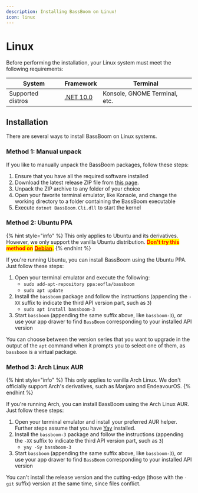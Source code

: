 ```yaml
---
description: Installing BassBoom on Linux!
icon: linux
---
```


# Linux

Before performing the installation, your Linux system must meet the following requirements:

| System            | Framework                                                            | Terminal                      |
| ----------------- | -------------------------------------------------------------------- | ----------------------------- |
| Supported distros | [.NET 10.0](https://dotnet.microsoft.com/en-us/download/dotnet/10.0) | Konsole, GNOME Terminal, etc. |

## Installation

There are several ways to install BassBoom on Linux systems.

### Method 1: Manual unpack

If you like to manually unpack the BassBoom packages, follow these steps:

1. Ensure that you have all the required software installed
2. Download the latest release ZIP file from [this page](https://github.com/Aptivi/BassBoom/releases).
3. Unpack the ZIP archive to any folder of your choice
4. Open your favorite terminal emulator, like Konsole, and change the working directory to a folder containing the BassBoom executable
5. Execute `dotnet BassBoom.Cli.dll` to start the kernel

### Method 2: Ubuntu PPA

{% hint style="info" %}
This only applies to Ubuntu and its derivatives. However, we only support the vanilla Ubuntu distribution. <mark style="color:red;">**Don't try this method on**</mark> [<mark style="color:red;">**Debian**</mark>](https://wiki.debian.org/DontBreakDebian#Don.27t_make_a_FrankenDebian)<mark style="color:red;">**.**</mark>
{% endhint %}

If you're running Ubuntu, you can install BassBoom using the Ubuntu PPA. Just follow these steps:

1. Open your terminal emulator and execute the following:
   * `sudo add-apt-repository ppa:eofla/bassboom`
   * `sudo apt update`
2. Install the `bassboom` package and follow the instructions (appending the `-XX` suffix to indicate the third API version part, such as `3`)
   * `sudo apt install bassboom-3`
3. Start `bassboom` (appending the same suffix above, like `bassboom-3`), or use your app drawer to find `BassBoom` corresponding to your installed API version

You can choose between the version series that you want to upgrade in the output of the `apt` command when it prompts you to select one of them, as `bassboom` is a virtual package.

### Method 3: Arch Linux AUR

{% hint style="info" %}
This only applies to vanilla Arch Linux. We don't officially support Arch's derivatives, such as Manjaro and EndeavourOS.
{% endhint %}

If you're running Arch, you can install BassBoom using the Arch Linux AUR. Just follow these steps:

1. Open your terminal emulator and install your preferred AUR helper. Further steps assume that you have [Yay](https://github.com/Jguer/yay) installed.
2. Install the `bassboom-3` package and follow the instructions (appending the `-XX` suffix to indicate the third API version part, such as `3`)
   * `yay -Sy bassboom-3`
3. Start `bassboom` (appending the same suffix above, like `bassboom-3`), or use your app drawer to find `BassBoom` corresponding to your installed API version

You can't install the release version and the cutting-edge (those with the `-git` suffix) version at the same time, since files conflict.
